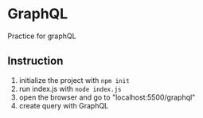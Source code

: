 # GraphQL
Practice for graphQL

## Instruction

1. initialize the project with `npm init`
2. run index.js with `node index.js`
3. open the browser and go to "localhost:5500/graphql"
4. create query with GraphQL
